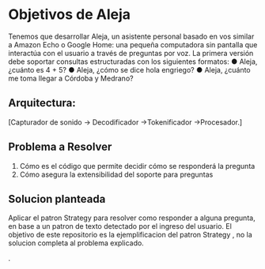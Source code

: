 # Objetivos de Aleja

Tenemos que desarrollar Aleja, un asistente personal basado en vos similar a Amazon
Echo o Google Home: una pequeña computadora sin pantalla que interactúa con el
usuario a través de preguntas por voz. La primera versión debe soportar consultas
estructuradas​ con los siguientes formatos:
● Aleja, ¿cuánto es ​4 + 5?
● Aleja, ¿cómo se dice ​hola en ​griego?
● Aleja, ¿cuánto me toma llegar a ​Córdoba y Medrano?

## Arquitectura:
[Capturador de sonido -> Decodificador ->Tokenificador ->Procesador.]

## Problema a Resolver
1. Cómo es el código que permite decidir cómo se responderá la pregunta
2. Cómo asegura la extensibilidad del soporte para preguntas


## Solucion planteada
Aplicar el patron Strategy para resolver como  responder a alguna pregunta, en base a un patron de texto detectado por el ingreso del usuario. 
El objetivo de este repositorio es la ejemplificacion del patron Strategy , no la solucion completa al problema explicado.

.
